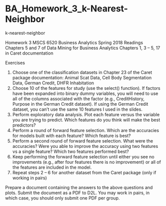 # BA_Homework_3_k-Nearest-Neighbor
k-nearest-neighbor

Homework 3
MSCS 6520 Business Analytics
Spring 2018
Readings
Chapters 5 and 7 of Data Mining for Business Analytics
Chapters 1, 3 – 5, 17 in Caret documentation

Exercises
1. Choose one of the classification datasets in Chapter 23 of the Caret package documentation: Animal Scat Data, Cell Body 
   Segmentation Data, German Credit, DHFR Inhabitation
2. Choose 10 of the features for study (use the select() function). If factors have been expanded into binary dummy variables,
   you will need to use all of the columns associated with the factor (e.g., CreditHistory, Purpose in the German Credit 
   dataset). If using the German Credit dataset, you can’t use the same 10 features I used in the slides.
3. Perform exploratory data analysis. Plot each feature versus the variable you are trying to predict. Which features do you 
   think will make the best predictors?
4. Perform a round of forward feature selection. Which are the accuracies for models built with each feature? Which feature is
   best?
5. Perform a second round of forward feature selection. What were the accuracies? Were you able to improve the accuracy using 
   two features vs a single feature? Which two features performed best?
6. Keep performing the forward feature selection until either you see no improvements (e.g., after four features there is no 
   improvement) or all of the features are included in the model.
7. Repeat steps 2 – 6 for another dataset from the Caret package (only if working in pairs)

Prepare a document containing the answers to the above questions and plots. Submit the document as a PDF to D2L. 
You may work in pairs, in which case, you should only submit one PDF per group.
